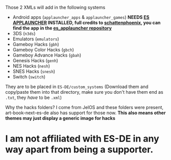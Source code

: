 Those 2 XMLs will add in the following systems
- Android apps (`applauncher_apps` & `applauncher_games`) **NEEDS [ES APPLAUNCHER](https://github.com/schattenphoenix/es_applauncher/releases/latest/download/es_launcher.apk
) INSTALLED, full credits to [schattenphoenix](https://github.com/schattenphoenix), you can find the app in the [es_applauncher repository](https://github.com/schattenphoenix/es_applauncher)**
- 3DS (`n3ds`)
- Emulators (`emulators`)
- Gameboy Hacks (`gbh`)
- Gameboy Color Hacks (`gbch`)
- Gameboy Advance Hacks (`gbah`)
- Genesis Hacks (`genh`)
- NES Hacks (`nesh`)
- SNES Hacks (`snesh`)
- Switch (`switch`)

They are to be placed in `ES-DE/custom_systems` (Download them and copy/paste them into that directory, make sure you don't have them end as `.txt`, they _have_ to be `.xml`)


Why the hacks folders? I come from JelOS and these folders were present, art-book-next-es-de also has support for those now. **This also means other themes may just display a generic image for hacks**


# I am not affiliated with ES-DE in any way apart from being a supporter.
